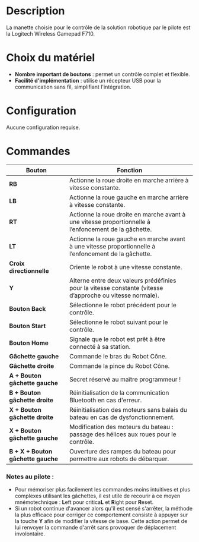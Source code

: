 # Description
La manette choisie pour le contrôle de la solution robotique par le pilote est la Logitech Wireless Gamepad F710.

# Choix du matériel
- **Nombre important de boutons** : permet un contrôle complet et flexible.
- **Facilité d'implémentation** : utilise un récepteur USB pour la communication sans fil, simplifiant l'intégration.

# Configuration
Aucune configuration requise.

# Commandes

| Bouton             | Fonction                                                                 |
|--------------------|-----------------------------------------------------------------------|
| **RB**            | Actionne la roue droite en marche arrière à vitesse constante.           |
| **LB**            | Actionne la roue gauche en marche arrière à vitesse constante.           |
| **RT**            | Actionne la roue droite en marche avant à une vitesse proportionnelle à l’enfoncement de la gâchette. |
| **LT**            | Actionne la roue gauche en marche avant à une vitesse proportionnelle à l’enfoncement de la gâchette. |
| **Croix directionnelle** | Oriente le robot à une vitesse constante.                                |
| **Y**       | Alterne entre deux valeurs prédéfinies pour la vitesse constante (vitesse d’approche ou vitesse normale). |
| **Bouton Back**    | Sélectionne le robot précédent pour le contrôle.                             |
| **Bouton Start**   | Sélectionne le robot suivant pour le contrôle.                               |
| **Bouton Home**    | Signale que le robot est prêt à être connecté à sa station.                  |
| **Gâchette gauche** | Commande le bras du Robot Cône.                                            |
| **Gâchette droite** | Commande la pince du Robot Cône.                                           |
| **A + Bouton gâchette gauche**       | Secret réservé au maître programmeur ! |
| **B + Bouton gâchette droite**       | Réinitialisation de la communication Bluetooth en cas d'erreur. |
| **X + Bouton gâchette droite**       | Réinitialisation des moteurs sans balais du bateau en cas de dysfonctionnement. |
| **X + Bouton gâchette gauche**       | Modification des moteurs du bateau : passage des hélices aux roues pour le contrôle. |
| **B + X + Bouton gâchette gauche**       | Ouverture des rampes du bateau pour permettre aux robots de débarquer. |

### Notes au pilote : 
- Pour mémoriser plus facilement les commandes moins intuitives et plus complexes utilisant les gâchettes, il est utile de recourir à ce moyen mnémotechnique : **L**eft pour critica**L** et **R**ight pour **R**eset.
- Si un robot continue d'avancer alors qu'il est censé s'arrêter, la méthode la plus efficace pour corriger ce comportement consiste à appuyer sur la touche **Y** afin de modifier la vitesse de base. Cette action permet de lui renvoyer la commande d'arrêt sans provoquer de déplacement involontaire.